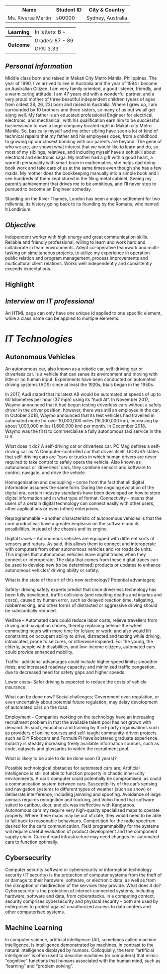 <!DOCTYPE html>
<html>
<head>
  
</head>
<table id="t01">
  <tr>
    <th>Name</th>
    <th>Student ID</th> 
    <th>City & Country</th>
  </tr>
  <tr>
    <td>Ms. Riversa Martin</td>
    <td>s00000</td>
    <td>Sydney, Australia</td>  
</tr>
</table>
<table style="width:100%">
  <tr>
    <th>Learning</th>
    <td>In letters: B +</td>
  </tr>
  <tr>
    <th rowspan="2">Outcome</th>
    <td>Grades: 87 - 89</td>
  </tr>
  <tr>
    <td>GPA: 3.33</td>
  </tr>
</table>
<h2><i>Personal Information</i></h2>
  <p>Middle class born and raised in Makati City Metro Manila, Philippines. The year of 1990, I’ve arrived to live in Australia and the year of 1994 I become an Australian Citizen. I am very family oriented, a good listener, friendly, and a warm caring attitude. I am 47 years old with a wonderful partner, and a very proud mother of three beautiful independent children (years of ages from oldest 28, 26, 23) born and raised in Australia. Where I grew up, I am surrounded by 10 brothers and three sisters, so many of us but we all get along well.  My father is an educated professional Engineer for electrical, electronic, and mechanical, with his qualification earn him to be successful businessman to own a large company located right in Makati city Metro Manila. So, basically myself and my other sibling have seen a lot of kind of technical repairs that my father and his employees does, from a childhood to growing up our closest bonding with our parents are beyond. The gene of who we are, are shown what interest that we would like to learn and do, so most of my siblings, relatives, and including myself have a soft skill about electrical and electronic saga. My mother had a gift with a good heart, a warmth personality with smart brain in mathematics, she helps dad doing book work and take care of us at the same times even though she has a few maids. My mother does the bookkeeping manually into a simple book and I see hundreds of them kept stored in the filing metal cabinet. Seeing my parent’s achievement that drives me to be ambitious, and I’ll never stop to pursued to become an Engineer someday. </p>
  <p>Standing on the River Thames, London has been a major settlement for two millennia, its history going back to its founding by the Romans, who named it Londinium.</p>
<h2><i>Objective</i></h2>
<p>Independent worker with high energy and great communication skills. Reliable and friendly professional, willing to learn and work hard and collaborate in team environments. Adept co-operative teamwork and multi-tasking on simultaneous projects, to utilize my experience in operation public relation and program management, process improvements and multicultural client relations. Works well independently and consistently exceeds expectations.</p>
<h2>Highlight</h2>

<h2><i>Interview an IT professional</i></h2>
<p>An HTML page can only have one unique id applied to one specific element, while a class name can be applied to multiple elements.</p>
  
<!-- A unique element -->
<h1 id="myHeader"><i>IT Technologies</i></h1>

<!-- Multiple similar elements -->
<h2 class="city">Autonomous Vehicles</h2>
<p>An autonomous car, also known as a robotic car, self-driving car or driverless car. Is a vehicle that can sense its environment and moving with little or no human input. Experiments have been conducted on automated driving systems (ADS) since at least the 1920s; trials began in the 1950s.</p> 

<p>In 2017, Audi stated that its latest A8 would be automated at speeds of up to 60 kilometres per hour (37 mph) using its “Audi Al”. In November 2017, Waymo announced that it had begun testing driverless cars without a safety driver in the driver position; however, there was still an employee in the car. In October 2018, Waymo announced that its test vehicles had travelled in automated mode for over 10,000,000 miles (16,000,000 km), increasing by about 1,000,000 miles (1,600,000 km) per month. In December 2018, Waymo was the first to commercialise a fully autonomous taxi service in the U.S.</p>
<p>What does it do? A self-driving car or driverless car. PC Mag defines a self-driving car as “A Computer-controlled car that drives itself. UCSUSA states that self-driving cars are “cars or trucks in which human drivers are never required to take control to safely opera the vehicle. Also known as autonomous or ‘driverless’ cars, they combine sensors and software to control, navigate, and drive the vehicle.</p>
<p>Homogenisation and decoupling – come from the fact that all digital information assumes the same form. During the ongoing evolution of the digital era, certain industry standards have been developed on how to store digital information and in what type of format.
Connectivity – means that users of a certain digital technology can connect easily with other users, other applications or even (other) enterprises.</p>
<p>Reprogrammable – another characteristic of autonomous vehicles is that the core product will have a greater emphasis on the software and its possibilities, instead of the chassis and its engine.</p>
<p>Digital traces – Autonomous vehicles are equipped with different sorts of sensors and radars. As said, this allows them to connect and interoperate with computers from other autonomous vehicles and /or roadside units. This implies that autonomous vehicles leave digital traces when they connect or interoperate. The data that comes from these digital traces can be used to develop new (to be determined) products or updates to enhance autonomous vehicles’ driving ability or safety.</p> 
<p>What is the state of the art of this new technology? Potential advantages;</p>
<p>Safety- driving safety experts predict that once driverless technology has been fully developed, traffic collisions (and resulting deaths and injuries and costs), caused by human error, such as delayed reaction time, tailgating, rubbernecking, and other forms of distracted or aggressive driving should be substantially reduced.</p> 
<p>Welfare – Automated cars could reduce labor costs; relieve travellers from driving and navigation chores, thereby replacing behind-the-wheel commuting hours with more time for leisure or work; and also would lift constraints on occupant ability to drive, distracted and texting while driving, intoxicated, prone to seizures, or otherwise impaired. For the young, the elderly, people with disabilities, and low-income citizens, automated cars could provide enhanced mobility.</p>
<p>Traffic- additional advantages could include higher speed limits; smoother rides; and increased roadway capacity; and minimised traffic congestion, due to decreased need for safety gaps and higher speeds.</p>
<p>Lower costs- Safer driving is expected to reduce the costs of vehicle insurance.</p>
<p>What can be done now? Social challenges; Government over-regulation, or even uncertainly about potential future regulation, may delay development of automated cars on the road.</p>
<p>Employment – Companies working on the technology have an increasing recruitment problem in that the available talent pool has not grown with demand. As such, education and training by third-party organisations such as providers of online courses and self-taught community-driven projects such as DIY Robocars and Formula Pi have bolstered graduate experience. Industry is steadily increasing freely available information sources, such as code, datasets and glossaries to widen the recruitment pool.</p>
<p>What is likely to be able to do be done soon (3 years)?</p> 
Possible technological obstacles for automated cars are; 
Artificial Intelligence is still not able to function property in chaotic inner=city environments.
A car’s computer could potentially be compromised, as could a communication system between cars.
Susceptibility of the car’s sensing and navigation systems to different types of weather (such as snow) or deliberate interference, including jamming and spoofing.
Avoidance of large animals requires recognition and tracking, and Volvo found that software suited to caribou, deer, and elk was ineffective with Kangaroos.
Autonomous cars my require very high-quality specialised maps to operate properly. Where these maps may be out of date, they would need to be able to fall back to reasonable behaviours. 
Competition for the radio spectrum desired for the car’s communication.
Field programmability for the systems will require careful evaluation of product development and the component supply chain.
Current road infrastructure may need changes for automated cars to function optimally.

<h2 class="city">Cybersecurity</h2>
<p>Computer security software or cybersecurity or information technology security (IT security) is the protection of computer systems from the theft of or damage to their hardware, software, or electronic data, as well as from the disruption or misdirection of the services they provide. What does it do? Cybersecurity is the protection of internet-connected systems, including hardware, software and data, from cyberattacks. In a computing context, security comprises cybersecurity and physical security – both are used by enterprises to protect against unauthorized access to data centers and other computerised systems.</p>

<h2 class="city">Machine Learning</h2>
<p>In computer science, artificial intelligence (AI), sometimes called machine intelligence, is intelligence demonstrated by machines, in contrast to the natural intelligence displayed by humans. Colloquially, the term “artificial intelligence” is often used to describe machines (or computers) that mimic “cognitive” functions that humans associated with the human mind, such as “learning” and “problem solving”.</p>
  
</body> 
</html>
